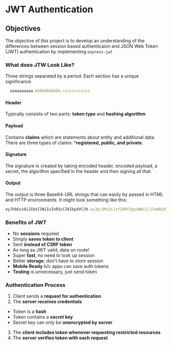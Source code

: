 # JWT Authentication

## Objectives 
The objective of this project is to develop an understanding of the differences between session based authenticaion and JSON Web Token (JWT) authenticaiton by implementing `express-jwt` 

### What does JTW Look Like?
Three strings separated by a period. Each section has a unique significance. 
```js
  aaaaaaaaaa.bbbbbbbbbbb.cccccccccccc
```
#### Header 
Typically consists of two parts:  **token type** and **hashing algorithm**

#### Payload 
Contains **claims** which are statements about entity and additional data. There are three types of claims: ***registered, public, and private.**

#### Signature
The signature is created by taking encoded header, encoded payload, a secret, the algorithm specified in the header and then signing all that. 

#### Output
The output is three Base64-URL strings that can easily by passed in HTML and HTTP environments. It might look something like this:
```js
eyJhbGciOiJIUzI1NiIsInR5cCI6IkpXVCJ9.eyJpc3MiOiJzY290Y2guaW8iLCJleHAiOjEzMDA4MTkzODAsIm5hbWUiOiJDaHJpcyBTZXZpbGxlamEiLCJhZG1pbiI6dHJ1ZX0.03f329983b86f7d9a9f5fef85305880101d5e302afafa20154d094b229f75773
```



### Benefits of JWT 
- No **sessions** required 
- Simply **saves token to client**
- Sent **instead of CSRF token** 
- As long as JWT valid, data on route! 
- Super **fast**, no need to look up session 
- Better **storage**, don't have to store session
- **Mobile Ready** b/c apps can save auth tokens 
- **Testing** is unnecessary, just send token 

### Authentication Process 
1. Client sends a **request for authentication**
2. The **server receives credentials**
  - Token is a **hash**
  - Token contains a **secret key**
  - Secret key can only be **unencrypted by server**
3. The **client includes token whenever requesting restricted resources**
4. The **server verifies token with each request**
